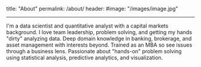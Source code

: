title: "About"
permalink: /about/
header:
    #image: "/images/image.jpg"

---
I'm a data scientist and quantitative analyst with a capital markets background. I love team leadership, problem solving, and getting my hands "dirty" analyzing data. Deep domain knowledge in banking, brokerage, and asset management with interests beyond. Trained as an MBA so see issues through a business lens.  Passionate about "hands-on" problem solving using statistical analysis, predictive analytics, and visualization.
